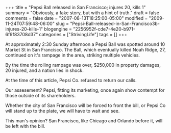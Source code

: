 +++
title = "Pepsi Ball released in San Francisco; injures 20, kills 1"
summary = "Obviously, a fake story, but with a hint of truth."
draft = false
comments = false
date = "2007-08-13T18:25:00-05:00"
modified = "2009-11-24T07:59:48-06:00"
slug = "Pepsi-Ball-released-in-San-Francisco3b-injures-20-kills-1"
blogengine = "2256952f-cde7-4e20-b971-6f9f83708d37"
categories = ["StrivingLife"]
tags = []
+++

<p>At approximately 2:30 Sunday afternoon a Pepsi Ball was spotted around 10 Market St in San Francisco. The Ball, which eventually killed Noah Ridge, 27, continued on it's rampage in the area, striking multiple vehicles.</p>
<p>By the time the rolling rampage was over, $250,000 in property damages, 20 injured, and a nation lies in shock.</p>
<p>At the time of this article, Pepsi Co. refused to return our calls.</p>
<p>Our assesement? Pepsi, fitting its marketing, once again show contempt for those outside of its shareholders.</p>
<p>Whether the city of San Francisco will be forced to front the bill, or Pepsi Co will stand up to the plate, we will have to wait and see.</p>
<p>This man's opinion? San Francisco, like Chicago and Orlando before it, will be left with the bill.&nbsp;</p>
